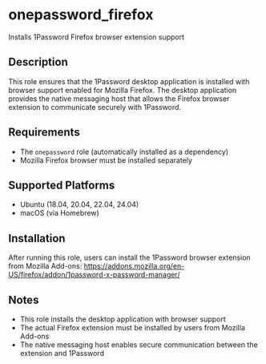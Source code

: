 # onepassword_firefox
Installs 1Password Firefox browser extension support

## Description
This role ensures that the 1Password desktop application is installed with browser support enabled for Mozilla Firefox. The desktop application provides the native messaging host that allows the Firefox browser extension to communicate securely with 1Password.

## Requirements
- The `onepassword` role (automatically installed as a dependency)
- Mozilla Firefox browser must be installed separately

## Supported Platforms
- Ubuntu (18.04, 20.04, 22.04, 24.04)
- macOS (via Homebrew)

## Installation
After running this role, users can install the 1Password browser extension from Mozilla Add-ons:
https://addons.mozilla.org/en-US/firefox/addon/1password-x-password-manager/

## Notes
- This role installs the desktop application with browser support
- The actual Firefox extension must be installed by users from Mozilla Add-ons
- The native messaging host enables secure communication between the extension and 1Password
